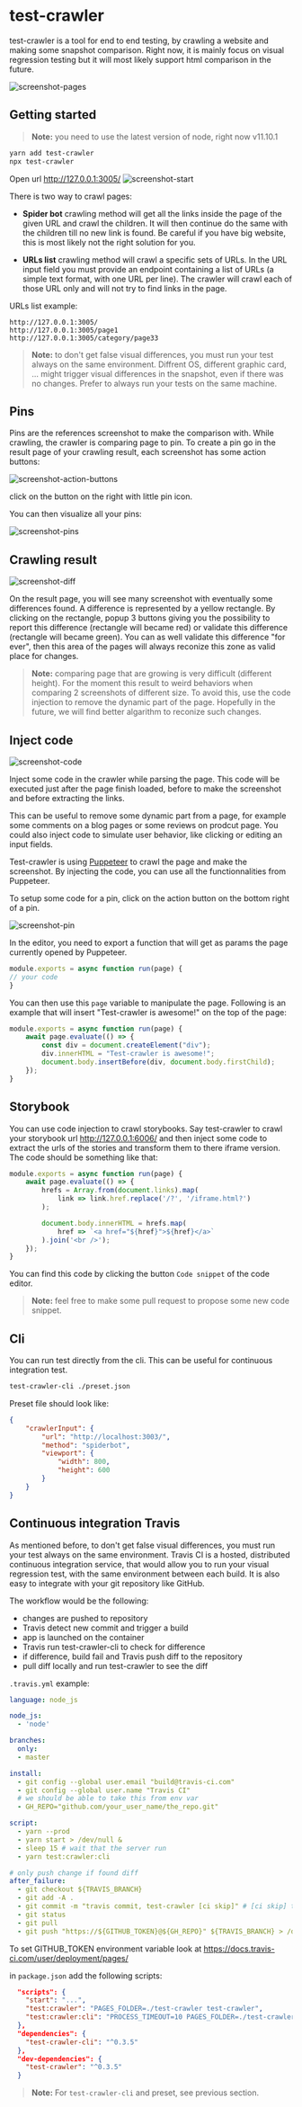 # test-crawler

test-crawler is a tool for end to end testing, by crawling a website and making some snapshot comparison. Right now, it is mainly focus on visual regression testing but it will most likely support html comparison in the future.

![screenshot-pages](https://github.com/apiel/test-crawler/blob/master/screenshots/screenshot-report.png?raw=true)

## Getting started

> **Note:** you need to use the latest version of node, right now v11.10.1

```bash
yarn add test-crawler
npx test-crawler
```

Open url http://127.0.0.1:3005/
![screenshot-start](https://github.com/apiel/test-crawler/blob/master/screenshots/screenshot-new.png?raw=true)

There is two way to crawl pages:

- **Spider bot** crawling method will get all the links inside the page of the given URL
  and crawl the children. It will then continue do the same with the children till no new
  link is found. Be careful if you have big website, this is most likely not the right
  solution for you.

- **URLs list** crawling method will crawl a specific sets of URLs. In the URL input field
  you must provide an endpoint containing a list of URLs (a simple text format, with one URL
  per line). The crawler will crawl each of those URL only and will not try to find links in
  the page.

URLs list example:
```
http://127.0.0.1:3005/
http://127.0.0.1:3005/page1
http://127.0.0.1:3005/category/page33
```

> **Note:** to don't get false visual differences, you must run your test always on the same environment. Diffrent OS, different graphic card, ... might trigger visual differences in the snapshot, even if there was no changes. Prefer to always run your tests on the same machine.

## Pins

Pins are the references screenshot to make the comparison with. While crawling, the crawler is comparing page to pin. To create a pin go in the result page of your crawling result, each screenshot has some action buttons:

![screenshot-action-buttons](https://github.com/apiel/test-crawler/blob/master/screenshots/screenshot-action-btn.png?raw=true)

click on the button on the right with little pin icon.

You can then visualize all your pins:

![screenshot-pins](https://github.com/apiel/test-crawler/blob/master/screenshots/screenshot-pins.png?raw=true)

## Crawling result

![screenshot-diff](https://github.com/apiel/test-crawler/blob/master/screenshots/screenshot-diff.png?raw=true)

On the result page, you will see many screenshot with eventually some differences found. A difference is represented by a yellow rectangle. By clicking on the rectangle, popup 3 buttons giving you the possibility to report this difference (rectangle will became red) or validate this difference (rectangle will became green). You can as well validate this difference "for ever", then this area of the pages will always reconize this zone as valid place for changes.

> **Note:** comparing page that are growing is very difficult (different height). For the moment this result to weird behaviors when comparing 2 screenshots of different size. To avoid this, use the code injection to remove the dynamic part of the page. Hopefully in the future, we will find better algarithm to reconize such changes.

## Inject code

![screenshot-code](https://github.com/apiel/test-crawler/blob/master/screenshots/screenshot-code.png?raw=true)

Inject some code in the crawler while parsing the page. This code will be executed just after the page finish loaded, before to make the screenshot and before extracting the links.

This can be useful to remove some dynamic part from a page, for example some comments on a blog pages or some reviews on prodcut page. You could also inject code to simulate user behavior, like clicking or editing an input fields.

Test-crawler is using [Puppeteer](https://www.npmjs.com/package/puppeteer) to crawl the page and make the screenshot. By injecting the code, you can use all the functionnalities from Puppeteer.

To setup some code for a pin, click on the action button on the bottom right of a pin.

![screenshot-pin](https://github.com/apiel/test-crawler/blob/master/screenshots/screenshot-pin.png?raw=true)

In the editor, you need to export a function that will get as params the page currently opened by Puppeteer.

```js
module.exports = async function run(page) {
// your code
}
```

You can then use this `page` variable to manipulate the page. Following is an example that will insert "Test-crawler is awesome!" on the top of the page:

```js
module.exports = async function run(page) {
    await page.evaluate(() => {
        const div = document.createElement("div");
        div.innerHTML = "Test-crawler is awesome!";
        document.body.insertBefore(div, document.body.firstChild);
    });
}
```

## Storybook

You can use code injection to crawl storybooks. Say test-crawler to crawl your storybook url http://127.0.0.1:6006/ and then inject some code to extract the urls of the stories and transform them to there iframe version. The code should be something like that:

```js
module.exports = async function run(page) {
    await page.evaluate(() => {
        hrefs = Array.from(document.links).map(
            link => link.href.replace('/?', '/iframe.html?')
        );

        document.body.innerHTML = hrefs.map(
            href => `<a href="${href}">${href}</a>`
        ).join('<br />');
    });
}
```

You can find this code by clicking the button `Code snippet` of the code editor.

> **Note:** feel free to make some pull request to propose some new code snippet.

## Cli

You can run test directly from the cli. This can be useful for continuous integration test.

```bash
test-crawler-cli ./preset.json
```

Preset file should look like:

```json
{
    "crawlerInput": {
        "url": "http://localhost:3003/",
        "method": "spiderbot",
        "viewport": {
            "width": 800,
            "height": 600
        }
    }
}
```

## Continuous integration Travis

As mentioned before, to don't get false visual differences, you must run your test always on the same environment. Travis CI is a hosted, distributed continuous integration service, that would allow you
to run your visual regression test, with the same environment between each build. It is also easy
to integrate with your git repository like GitHub.

The workflow would be the following:
- changes are pushed to repository
- Travis detect new commit and trigger a build
- app is launched on the container
- Travis run test-crawler-cli to check for difference
- if difference, build fail and Travis push diff to the repository
- pull diff locally and run test-crawler to see the diff

`.travis.yml` example:
```yml
language: node_js

node_js:
  - 'node'

branches:
  only:
  - master

install:
  - git config --global user.email "build@travis-ci.com"
  - git config --global user.name "Travis CI"
  # we should be able to take this from env var
  - GH_REPO="github.com/your_user_name/the_repo.git"

script:
  - yarn --prod
  - yarn start > /dev/null &
  - sleep 15 # wait that the server run
  - yarn test:crawler:cli

# only push change if found diff
after_failure:
  - git checkout ${TRAVIS_BRANCH}
  - git add -A .
  - git commit -m "travis commit, test-crawler [ci skip]" # [ci skip] to don't trigger another build
  - git status
  - git pull
  - git push "https://${GITHUB_TOKEN}@${GH_REPO}" ${TRAVIS_BRANCH} > /dev/null 2>&1 # should always escape output, for security issue, else token could be visible
```
To set GITHUB_TOKEN environment variable look at https://docs.travis-ci.com/user/deployment/pages/

in `package.json` add the following scripts:
```json
  "scripts": {
    "start": "...",
    "test:crawler": "PAGES_FOLDER=./test-crawler test-crawler",
    "test:crawler:cli": "PROCESS_TIMEOUT=10 PAGES_FOLDER=./test-crawler test-crawler-cli test-crawler.preset.json"
  },
  "dependencies": {
    "test-crawler-cli": "^0.3.5"
  },
  "dev-dependencies": {
    "test-crawler": "^0.3.5"
  }
```
> **Note:** For `test-crawler-cli` and preset, see previous section.
